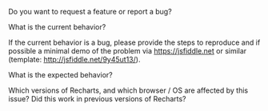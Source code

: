 Do you want to request a feature or report a bug?

What is the current behavior?

If the current behavior is a bug, please provide the steps to reproduce and if possible a minimal demo of the problem via https://jsfiddle.net or similar (template: http://jsfiddle.net/9y45ut13/).

What is the expected behavior?

Which versions of Recharts, and which browser / OS are affected by this issue? Did this work in previous versions of Recharts?
